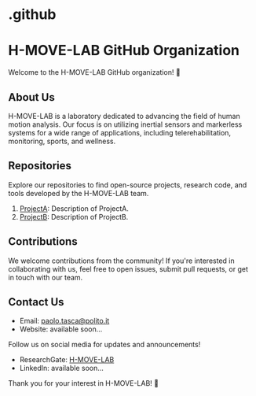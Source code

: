 # .github
# H-MOVE-LAB GitHub Organization

Welcome to the H-MOVE-LAB GitHub organization! 🚀

## About Us

H-MOVE-LAB is a laboratory dedicated to advancing the field of human motion analysis. Our focus is on utilizing inertial sensors and markerless systems for a wide range of applications, including telerehabilitation, monitoring, sports, and wellness.

## Repositories

Explore our repositories to find open-source projects, research code, and tools developed by the H-MOVE-LAB team.

1. [ProjectA](https://github.com/H-MOVE-LAB/ProjectA): Description of ProjectA.
2. [ProjectB](https://github.com/H-MOVE-LAB/ProjectB): Description of ProjectB.
   <!-- Add more repositories as needed -->

## Contributions

We welcome contributions from the community! If you're interested in collaborating with us, feel free to open issues, submit pull requests, or get in touch with our team.

## Contact Us

- Email: [paolo.tasca@polito.it](mailto:paolo.tasca@polito.it)
- Website: available soon...

Follow us on social media for updates and announcements!

- ResearchGate: [H-MOVE-LAB](https://www.researchgate.net/lab/Andrea-Cereatti-Lab)
- LinkedIn: available soon...

Thank you for your interest in H-MOVE-LAB! 🌟
